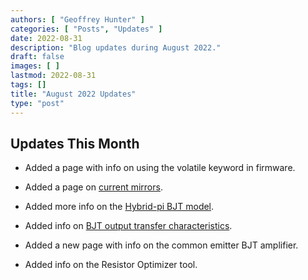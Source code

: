 ```yaml
---
authors: [ "Geoffrey Hunter" ]
categories: [ "Posts", "Updates" ]
date: 2022-08-31
description: "Blog updates during August 2022."
draft: false
images: [ ]
lastmod: 2022-08-31
tags: []
title: "August 2022 Updates"
type: "post"
---
```


## Updates This Month

* Added a page with info on using the volatile keyword in firmware.

* Added a page on [current mirrors](/electronics/components/current-mirrors/).

* Added more info on the [Hybrid-pi BJT model](/electronics/components/transistors/bipolar-junction-transistors-bjts/#hybrid-pi-transistor-model).

* Added info on [BJT output transfer characteristics](/electronics/components/transistors/bipolar-junction-transistors-bjts/#output-characteristics).

* Added a new page with info on the common emitter BJT amplifier.

* Added info on the Resistor Optimizer tool.
